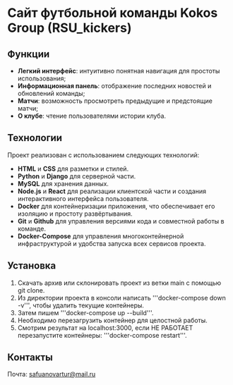 # Сайт футбольной команды Kokos Group (RSU_kickers)

## Функции

- **Легкий интерфейс**: интуитивно понятная навигация для простоты использования;
- **Информационная панель**: отображение последних новостей и обновлений команды;
- **Матчи**: возможность просмотреть предыдущие и предстоящие матчи;
- **О клубе**: чтение пользователями истории клуба.

## Технологии

Проект реализован с использованием следующих технологий:
- **HTML** и **CSS** для разметки и стилей.
- **Python** и **Django** для серверной части.
- **MySQL** для хранения данных.
- **Node.js** и **React** для реализации клиентской части и создания интерактивного интерфейса пользователя.
- **Docker** для контейнеризации приложения, что обеспечивает его изоляцию и простоту развёртывания.
- **Git** и **Github** для управления версиями кода и совместной работы в команде.
- **Docker-Compose** для управления многоконтейнерной инфраструктурой и удобства запуска всех сервисов проекта.

## Установка

1. Скачать архив или склонировать проект из ветки main с помощью git clone.
2. Из директории проекта в консоли написать '''docker-compose down -v''', чтобы удалить текущие контейнеры.
3. Затем пишем '''docker-compose up --build'''.
4. Необходимо перезагрузить контейнер для целостной работы.
5. Смотрим результат на localhost:3000, если НЕ РАБОТАЕТ перезапустите контейнеры: '''docker-compose restart'''.

## Контакты

Почта: safuanovartur@mail.ru
